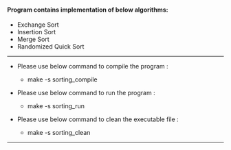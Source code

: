 #### Program contains implementation of below algorithms:

* Exchange Sort
* Insertion Sort
* Merge Sort
* Randomized Quick Sort

-----------------------------------------------------------------------------------

* Please use below command to compile the program :
	* make -s sorting_compile

* Please use below command to run the program :
	* make -s sorting_run

* Please use below command to clean the executable file :
	* make -s sorting_clean

-----------------------------------------------------------------------------------
